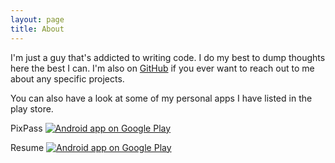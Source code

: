 ```yaml
---
layout: page
title: About
---
```


I'm just a guy that's addicted to writing code. I do my best to dump thoughts here the best I can. I'm also on [GitHub](https://github.com/vijaysharm) if you ever want to reach out to me about any specific projects.

You can also have a look at some of my personal apps I have listed in the play store.

PixPass
[![Android app on Google Play](https://developer.android.com/images/brand/en_app_rgb_wo_60.png)](https://play.google.com/store/apps/details?id=ca.vijaysharma.password)

Resume
[![Android app on Google Play](https://developer.android.com/images/brand/en_app_rgb_wo_60.png)](https://play.google.com/store/apps/details?id=ca.vijaysharma.resume)
